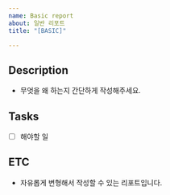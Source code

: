 ```yaml
---
name: Basic report
about: 일반 리포트
title: "[BASIC]"

---
```


## Description

- 무엇을 왜 하는지 간단하게 작성해주세요.

## Tasks

- [ ] 해야할 일

## ETC

- 자유롭게 변형해서 작성할 수 있는 리포트입니다.
